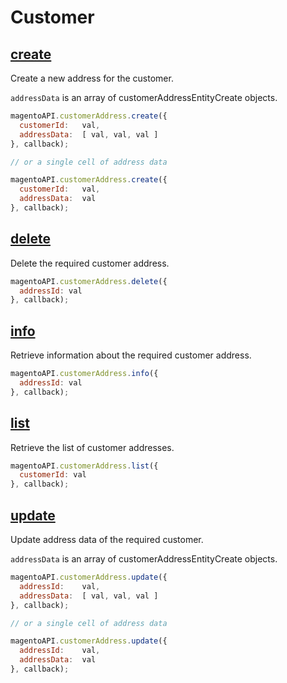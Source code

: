 # Customer

## [create](http://www.magentocommerce.com/api/soap/customer/customerAddress/customer_address.create.html)

Create a new address for the customer.

`addressData` is an array of customerAddressEntityCreate objects.

```js
magentoAPI.customerAddress.create({
  customerId:   val,
  addressData:  [ val, val, val ]
}, callback);

// or a single cell of address data

magentoAPI.customerAddress.create({
  customerId:   val,
  addressData:  val
}, callback);
```

## [delete](http://www.magentocommerce.com/api/soap/customer/customerAddress/customer_address.delete.html)

Delete the required customer address.

```js
magentoAPI.customerAddress.delete({
  addressId: val
}, callback);
```

## [info](http://www.magentocommerce.com/api/soap/customer/customerAddress/customer_address.info.html)

Retrieve information about the required customer address.

```js
magentoAPI.customerAddress.info({
  addressId: val
}, callback);
```

## [list](http://www.magentocommerce.com/api/soap/customer/customerAddress/customer_address.list.html)

Retrieve the list of customer addresses.

```js
magentoAPI.customerAddress.list({
  customerId: val
}, callback);
```

## [update](http://www.magentocommerce.com/api/soap/customer/customerAddress/customer_address.update.html)

Update address data of the required customer.

`addressData` is an array of customerAddressEntityCreate objects.

```js
magentoAPI.customerAddress.update({
  addressId:    val,
  addressData:  [ val, val, val ]
}, callback);

// or a single cell of address data

magentoAPI.customerAddress.update({
  addressId:    val,
  addressData:  val
}, callback);
```